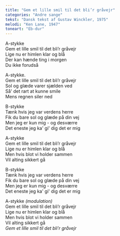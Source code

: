 ```yaml
---
title: "Gem et lille smil til det bli’r gråvejr"
categories: "Andre sange"
tekst: "Dansk tekst af Gustav Winckler, 1975"
melodi: "Ken Lane, 1947"
toneart: "Eb-dur"
---
```


A-stykke\
Gem et lille smil til det bli’r gråvejr\
Lige nu er himlen klar og blå\
Der kan hænde ting i morgen\
Du ikke forudså

A-stykke.\
Gem et lille smil til det bli’r gråvejr\
Sol og glæde varer sjælden ved\
Så' det rart at kunne smile\
Mens regnen siler ned

B-stykke\
Tænk hvis jeg var verdens herre\
Fik du bare sol og glæde på din vej\
Men jeg er kun mig - og desværre\
Det eneste jeg ka' gi' dig det er mig

A-stykke\
Gem et lille smil til det bli’r gråvejr\
Lige nu er himlen klar og blå\
Men hvis blot vi holder sammen\
Vil alting sikkert gå

B-stykke\
Tænk hvis jeg var verdens herre\
Fik du bare sol og glæde på din vej\
Men jeg er kun mig - og desværre\
Det eneste jeg ka' gi' dig det er mig

A-stykke *(modulation)*\
Gem et lille smil til det bli’r gråvejr\
Lige nu er himlen klar og blå\
Men hvis blot vi holder sammen\
Vil alting sikkert gå\
*Gem et lille smil til det bli’r gråvejr*